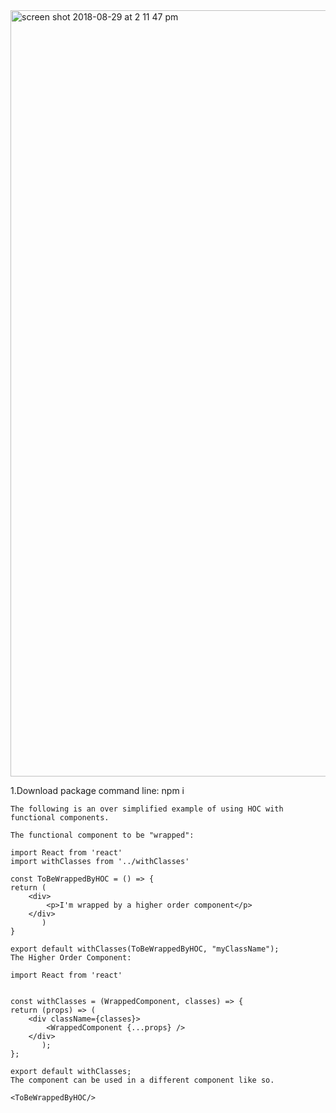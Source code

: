 <img width="1226" alt="screen shot 2018-08-29 at 2 11 47 pm" src="https://user-images.githubusercontent.com/4441991/44815864-8aaefa00-ab95-11e8-9557-4936f26f9ca0.png">

1.Download package
 command line: npm i

```
The following is an over simplified example of using HOC with functional components.

The functional component to be "wrapped":

import React from 'react'
import withClasses from '../withClasses'

const ToBeWrappedByHOC = () => {
return (
    <div>
        <p>I'm wrapped by a higher order component</p>
    </div>
       )
}

export default withClasses(ToBeWrappedByHOC, "myClassName");
The Higher Order Component:

import React from 'react'


const withClasses = (WrappedComponent, classes) => {
return (props) => (
    <div className={classes}>
        <WrappedComponent {...props} />
    </div>
       );
};

export default withClasses;
The component can be used in a different component like so.

<ToBeWrappedByHOC/>

```
